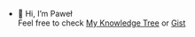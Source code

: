 - 👋 Hi, I’m Paweł  
Feel free to check [My Knowledge Tree](https://pawelel.github.io) or [Gist](https://gist.github.com/pawelel)

<!---
pawelel/pawelel is a ✨ special ✨ repository because its `README.md` (this file) appears on your GitHub profile.
You can click the Preview link to take a look at your changes.
--->
